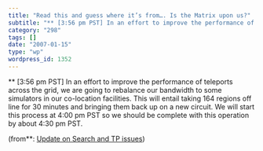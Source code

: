 ```yaml
---
title: "Read this and guess where it’s from…. Is the Matrix upon us?"
subtitle: "** [3:56 pm PST] In an effort to improve the performance of teleports"
category: "298"
tags: []
date: "2007-01-15"
type: "wp"
wordpress_id: 1352
---
```

** [3:56 pm PST] In an effort to improve the performance of teleports 
 across the grid, we are going to rebalance our bandwidth to some 
 simulators in our co-location facilities. This will entail taking 164 
 regions off line for 30 minutes and bringing them back up on a new 
 circuit. We will start this process at 4:00 pm PST so we should be 
 complete with this operation by about 4:30 pm PST. 

 (from**: [Update 
 on Search and TP issues](http://blog.secondlife.com/2007/01/14/update-on-search-and-tp-issues/))